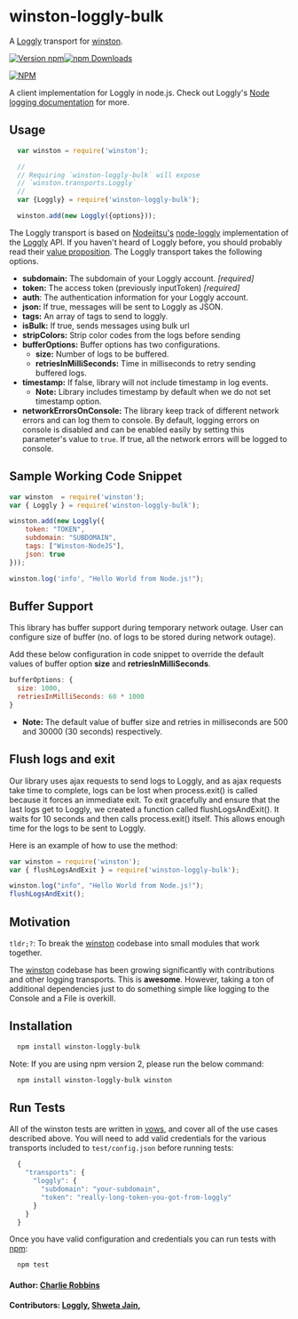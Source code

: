# winston-loggly-bulk

A [Loggly][0] transport for [winston][1].

[![Version npm](https://img.shields.io/npm/v/winston-loggly-bulk.svg?style=flat-square)](https://www.npmjs.com/package/winston-loggly-bulk)[![npm Downloads](https://img.shields.io/npm/dm/winston-loggly-bulk.svg?style=flat-square)](https://www.npmjs.com/package/winston-loggly-bulk)

[![NPM](https://nodei.co/npm/winston-loggly-bulk.png?downloads=true&downloadRank=true)](https://nodei.co/npm/winston-loggly-bulk/)

A client implementation for Loggly in node.js. Check out Loggly's [Node logging documentation](https://www.loggly.com/docs/nodejs-logs/) for more.

## Usage

``` js
  var winston = require('winston');

  //
  // Requiring `winston-loggly-bulk` will expose
  // `winston.transports.Loggly`
  //
  var {Loggly} = require('winston-loggly-bulk');

  winston.add(new Loggly({options}));
```

The Loggly transport is based on [Nodejitsu's][2] [node-loggly][3] implementation of the [Loggly][0] API. If you haven't heard of Loggly before, you should probably read their [value proposition][4]. The Loggly transport takes the following options.

* __subdomain:__ The subdomain of your Loggly account. *[required]*
* __token:__ The access token (previously inputToken) *[required]*
* __auth__: The authentication information for your Loggly account.
* __json:__ If true, messages will be sent to Loggly as JSON.
* __tags:__ An array of tags to send to loggly.
* __isBulk:__ If true, sends messages using bulk url
* __stripColors:__ Strip color codes from the logs before sending
* __bufferOptions:__ Buffer options has two configurations.
  - __size:__ Number of logs to be buffered.
  - __retriesInMilliSeconds:__ Time in milliseconds to retry sending buffered logs. 
* __timestamp:__ If false, library will not include timestamp in log events. 
  - __Note:__ Library includes timestamp by default when we do not set timestamp option.
* __networkErrorsOnConsole:__ The library keep track of different network errors and can log them to console. By default, logging errors on console is disabled and can be enabled easily by setting this parameter's value to `true`. If true, all the network errors will be logged to console.

## Sample Working Code Snippet

``` js
var winston  = require('winston');
var { Loggly } = require('winston-loggly-bulk');

winston.add(new Loggly({
    token: "TOKEN",
    subdomain: "SUBDOMAIN",
    tags: ["Winston-NodeJS"],
    json: true
}));

winston.log('info', "Hello World from Node.js!");
```

## Buffer Support

This library has buffer support during temporary network outage. User can configure size of buffer (no. of logs to be stored during network outage).

Add these below configuration in code snippet to override the default values of buffer option  __size__ and __retriesInMilliSeconds__.

``` js
bufferOptions: {
  size: 1000,
  retriesInMilliSeconds: 60 * 1000
}  
```

* __Note:__ The default value of buffer size and retries in milliseconds are 500 and 30000 (30 seconds) respectively.

## Flush logs and exit

Our library uses ajax requests to send logs to Loggly, and as ajax requests take time to complete, logs can be lost when process.exit() is called because it forces an immediate exit. To exit gracefully and ensure that the last logs get to Loggly, we created a function called flushLogsAndExit(). It waits for 10 seconds and then calls process.exit() itself. This allows enough time for the logs to be sent to Loggly.

Here is an example of how to use the method:

``` js
var winston = require('winston');
var { flushLogsAndExit } = require('winston-loggly-bulk');

winston.log("info", "Hello World from Node.js!");
flushLogsAndExit();
```

## Motivation

`tldr;?`: To break the [winston][1] codebase into small modules that work together.

The [winston][1] codebase has been growing significantly with contributions and other logging transports. This is **awesome**. However, taking a ton of additional dependencies just to do something simple like logging to the Console and a File is overkill.

## Installation

``` bash
  npm install winston-loggly-bulk
```

Note: If you are using npm version 2, please run the below command:

``` bash
  npm install winston-loggly-bulk winston
```

## Run Tests

All of the winston tests are written in [vows][5], and cover all of the use cases described above. You will need to add valid credentials for the various transports included to `test/config.json` before running tests:

``` js
  {
    "transports": {
      "loggly": {
        "subdomain": "your-subdomain",
        "token": "really-long-token-you-got-from-loggly"
      }
    }
  }
```

Once you have valid configuration and credentials you can run tests with [npm][6]:

``` bash
  npm test
```

#### Author: [Charlie Robbins](http://www.github.com/indexzero)

#### Contributors: [Loggly](http://github.com/loggly), [Shweta Jain](http://github.com/shwetajain148),

[0]: http://loggly.com
[1]: https://github.com/winstonjs/winston
[2]: http://nodejitsu.com
[3]: https://github.com/nodejitsu/node-loggly
[4]: http://www.loggly.com/product/
[5]: http://vowsjs.org
[6]: http://npmjs.org
